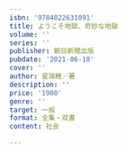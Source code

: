 ```yaml
---
isbn: '9784022631091'
title: ようこそ地獄、奇妙な地獄
volume: ''
series: ''
publisher: 朝日新聞出版
pubdate: '2021-06-10'
cover: ''
author: 星瑞穂／著
description: ''
price: '1900'
genre: ''
target: 一般
format: 全集・双書
content: 社会

---
```

